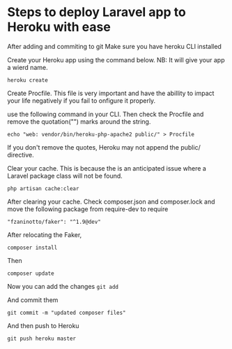 # Steps to deploy Laravel app to Heroku with ease

After adding and commiting to git
Make sure you have heroku CLI installed

Create your Heroku app using the command below.
NB: It will give your app a wierd name.

``` heroku create ```

Create Procfile. This file is very important and have the abillity to impact your life negatively if you fail to onfigure it properly.

use the following command in your CLI. Then check the Procfile and remove the
quotation("") marks around the string.

``` echo "web: vendor/bin/heroku-php-apache2 public/" > Procfile ```

If you don't remove the quotes, Heroku may not append the public/ directive.

Clear your cache. This is because the is an anticipated issue where a Laravel 
package class will not be found.

``` php artisan cache:clear ```

After clearing your cache. Check composer.json and composer.lock and move the 
following package from require-dev to require

``` "fzaninotto/faker": "^1.9@dev" ```

After relocating the Faker, 

``` composer install ```

Then 

``` composer update ```

Now you can add the changes
``` git add ```

And commit them

``` git commit -m "updated composer files" ```

And then push to Heroku

``` git push heroku master ```
